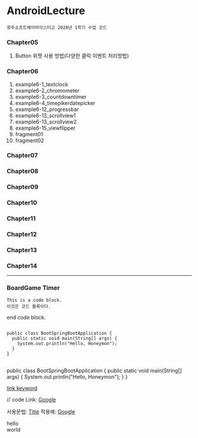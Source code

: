 # AndroidLecture
    광주소프트웨어마이스터고 2020년 1학기 수업 코드

### Chapter05
1. Button 위젯 사용 방법(다양한 클릭 이벤트 처리방법)

### Chapter06
1. example6-1_textclock
2. example6-2_chromometer
3. example6-3_countdowntimer
4. example6-4_timepikerdatepicker
5. example6-12_progressbar
6. example6-13_scrollview1
7. example6-13_scrollview2
8. example6-15_viewflipper
9. fragment01
10. fragment02

### Chapter07
### Chapter08
### Chapter09
### Chapter10
### Chapter11
### Chapter12
### Chapter13
### Chapter14
***
### BoardGame Timer


    This is a code block.
    이것은 코드 블록이다.
    
end code block.

<pre>
<code>
public class BootSpringBootApplication {
  public static void main(String[] args) {
    System.out.println("Hello, Honeymon");
  }
}
</code>
</pre>

public class BootSpringBootApplication {
  public static void main(String[] args) {
    System.out.println("Hello, Honeymon");
  }
}

[link keyword][id]

[id]: URL "Optional Title here"

// code
Link: [Google][googlelink]

[googlelink]: https://google.com "Go google"


사용문법: [Title](link)
적용예: [Google](https://google.com, "google link")

hello   
world
